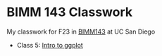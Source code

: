 # BIMM 143 Classwork
My classwork for F23 in [BIMM143](https://bioboot.github.io/bimm143_F23/) at UC San Diego

- Class 5: [Intro to ggplot](https://github.com/maripuff/bimm143_github/blob/main/class05/class05.pdf) 
